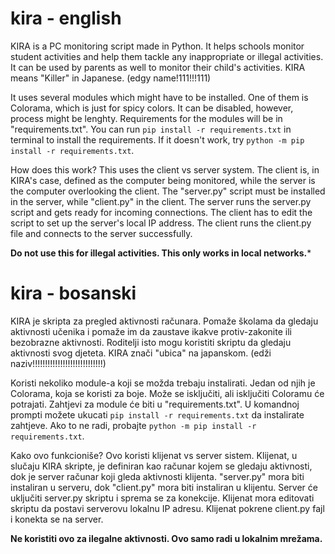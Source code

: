 # kira - english
KIRA is a PC monitoring script made in Python. It helps schools monitor student activities and help them tackle any inappropriate or illegal activities. It can be used 
by parents as well to monitor their child's activities. KIRA means "Killer" in Japanese. (edgy name!111!!!111)

It uses several modules which might have to be installed. One of them is Colorama, which is just for spicy colors. It can be disabled, however, process might be lenghty.
Requirements for the modules will be in "requirements.txt". You can run ```pip install -r requirements.txt``` in terminal to install the requirements. If it doesn't work, try ```python -m pip install -r requirements.txt```.

How does this work?
This uses the client vs server system. The client is, in KIRA's case, defined as the computer being monitored, while the server is the computer overlooking the client.
The "server.py" script must be installed in the server, while "client.py" in the client. The server runs the server.py script and gets ready for incoming connections. The client has to edit the script to set up the server's local IP address. The client runs the client.py file and connects to the server successfully.

**Do not use this for illegal activities. This only works in local networks.***

# kira - bosanski
KIRA je skripta za pregled aktivnosti računara. Pomaže školama da gledaju aktivnosti učenika i pomaže im da zaustave ikakve protiv-zakonite ili bezobrazne aktivnosti. Roditelji isto mogu koristiti skriptu da gledaju aktivnosti svog djeteta. KIRA znači "ubica" na japanskom. (edži naziv!!!!!!!!!!!!!!!!!!!!!!!!!!!!)

Koristi nekoliko module-a koji se možda trebaju instalirati. Jedan od njih je Colorama, koja se koristi za boje. Može se isključiti, ali isključiti Coloramu će potrajati. Zahtjevi za module će biti u "requirements.txt". U komandnoj prompti možete ukucati ```pip install -r requirements.txt``` da instalirate zahtjeve. Ako to ne radi, probajte ```python -m pip install -r requirements.txt```.

Kako ovo funkcioniše?
Ovo koristi klijenat vs server sistem. Klijenat, u slučaju KIRA skripte, je definiran kao računar kojem se gledaju aktivnosti, dok je server računar koji gleda aktivnosti klijenta. "server.py" mora biti instaliran u serveru, dok "client.py" mora biti instaliran u klijentu. Server će uključiti server.py skriptu i sprema se za konekcije. Klijenat mora editovati skriptu da postavi serverovu lokalnu IP adresu. Klijenat pokrene client.py fajl i konekta se na server.

**Ne koristiti ovo za ilegalne aktivnosti. Ovo samo radi u lokalnim mrežama.**
